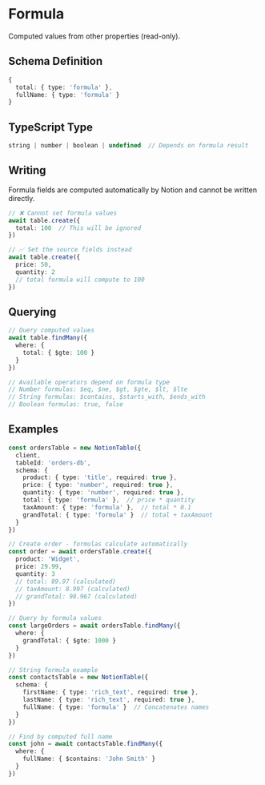 # Formula

Computed values from other properties (read-only).

## Schema Definition

```typescript
{
  total: { type: 'formula' },
  fullName: { type: 'formula' }
}
```

## TypeScript Type

```typescript
string | number | boolean | undefined  // Depends on formula result
```

## Writing

Formula fields are computed automatically by Notion and cannot be written directly.

```typescript
// ❌ Cannot set formula values
await table.create({
  total: 100  // This will be ignored
})

// ✅ Set the source fields instead
await table.create({
  price: 50,
  quantity: 2
  // total formula will compute to 100
})
```

## Querying

```typescript
// Query computed values
await table.findMany({
  where: { 
    total: { $gte: 100 }
  }
})

// Available operators depend on formula type
// Number formulas: $eq, $ne, $gt, $gte, $lt, $lte
// String formulas: $contains, $starts_with, $ends_with
// Boolean formulas: true, false
```

## Examples

```typescript
const ordersTable = new NotionTable({
  client,
  tableId: 'orders-db',
  schema: {
    product: { type: 'title', required: true },
    price: { type: 'number', required: true },
    quantity: { type: 'number', required: true },
    total: { type: 'formula' },  // price * quantity
    taxAmount: { type: 'formula' },  // total * 0.1
    grandTotal: { type: 'formula' }  // total + taxAmount
  }
})

// Create order - formulas calculate automatically
const order = await ordersTable.create({
  product: 'Widget',
  price: 29.99,
  quantity: 3
  // total: 89.97 (calculated)
  // taxAmount: 8.997 (calculated)
  // grandTotal: 98.967 (calculated)
})

// Query by formula values
const largeOrders = await ordersTable.findMany({
  where: { 
    grandTotal: { $gte: 1000 }
  }
})

// String formula example
const contactsTable = new NotionTable({
  schema: {
    firstName: { type: 'rich_text', required: true },
    lastName: { type: 'rich_text', required: true },
    fullName: { type: 'formula' }  // Concatenates names
  }
})

// Find by computed full name
const john = await contactsTable.findMany({
  where: { 
    fullName: { $contains: 'John Smith' }
  }
})
```